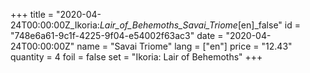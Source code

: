 +++
title = "2020-04-24T00:00:00Z_Ikoria:_Lair_of_Behemoths_Savai_Triome_[en]_false"
id = "748e6a61-9c1f-4225-9f04-e54002f63ac3"
date = "2020-04-24T00:00:00Z"
name = "Savai Triome"
lang = ["en"]
price = "12.43"
quantity = 4
foil = false
set = "Ikoria: Lair of Behemoths"
+++
